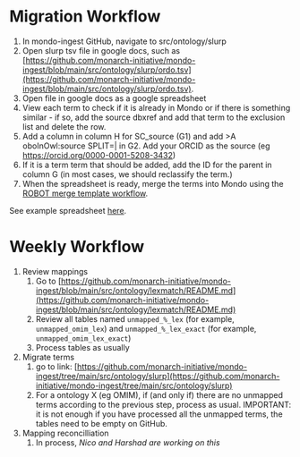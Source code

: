 # Migration Workflow

1. In mondo-ingest GitHub, navigate to src/ontology/slurp
1. Open slurp tsv file in google docs, such as [https://github.com/monarch-initiative/mondo-ingest/blob/main/src/ontology/slurp/ordo.tsv](https://github.com/monarch-initiative/mondo-ingest/blob/main/src/ontology/slurp/ordo.tsv).
1. Open file in google docs as a google spreadsheet
1. View each term to check if it is already in Mondo or if there is something similar - if so, add the source dbxref and add that term to the exclusion list and delete the row.
1. Add a column in column H for SC_source (G1) and add >A oboInOwl:source SPLIT=| in G2. Add your ORCID as the source (eg https://orcid.org/0000-0001-5208-3432)
1. If it is a term term that should be added, add the ID for the parent in column G (in most cases, we should reclassify the term.)
1. When the spreadsheet is ready, merge the terms into Mondo using the [ROBOT merge template workflow](..editors-guide/robot-template.md).

See example spreadsheet [here](https://docs.google.com/spreadsheets/d/1k2ycAyi1m1NjnYlfgXgDcN7T3U5-V3muObjaS8zyQyI/edit#gid=339514456). 

# Weekly Workflow

1. Review mappings
   1. Go to [https://github.com/monarch-initiative/mondo-ingest/blob/main/src/ontology/lexmatch/README.md](https://github.com/monarch-initiative/mondo-ingest/blob/main/src/ontology/lexmatch/README.md) 
   1. Review all tables named `unmapped_%_lex` (for example, `unmapped_omim_lex`) and `unmapped_%_lex_exact` (for example, `unmapped_omim_lex_exact`)
   1. Process tables as usually
1. Migrate terms   
   1. go to link: [https://github.com/monarch-initiative/mondo-ingest/tree/main/src/ontology/slurp](https://github.com/monarch-initiative/mondo-ingest/tree/main/src/ontology/slurp)
   1. For a ontology X (eg OMIM), if (and only if) there are no unmapped terms according to the previous step, process as usual.
   IMPORTANT: it is not enough if you have processed all the unmapped terms, the tables need to be empty on GitHub.
1. Mapping reconcilliation
   1. In process, _Nico and Harshad are working on this_
   
